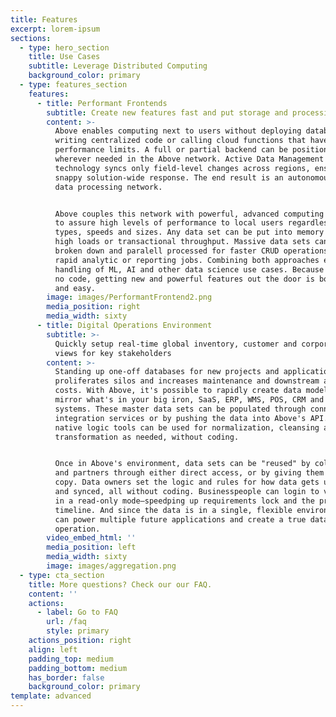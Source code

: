 ```yaml
---
title: Features
excerpt: lorem-ipsum
sections:
  - type: hero_section
    title: Use Cases
    subtitle: Leverage Distributed Computing
    background_color: primary
  - type: features_section
    features:
      - title: Performant Frontends
        subtitle: Create new features fast and put storage and processing next to users
        content: >-
          Above enables computing next to users without deploying databases,
          writing centralized code or calling cloud functions that have
          performance limits. A full or partial backend can be positioned
          wherever needed in the Above network. Active Data Management
          technology syncs only field-level changes across regions, ensuring
          snappy solution-wide response. The end result is an autonomous, global
          data processing network. 


          Above couples this network with powerful, advanced computing options
          to assure high levels of performance to local users regardless of data
          types, speeds and sizes. Any data set can be put into memory to handle
          high loads or transactional throughput. Massive data sets can be
          broken down and paralell processed for faster CRUD operations or for
          rapid analytic or reporting jobs. Combining both approaches enables
          handling of ML, AI and other data science use cases. Because Above is
          no code, getting new and powerful features out the door is both fast
          and easy.
        image: images/PerformantFrontend2.png
        media_position: right
        media_width: sixty
      - title: Digital Operations Environment
        subtitle: >-
          Quickly setup real-time global inventory, customer and corporate data
          views for key stakeholders
        content: >-
          Standing up one-off databases for new projects and applications
          proliferates silos and increases maintenance and downstream analytic
          costs. With Above, it's possible to rapidly create data models that
          mirror what's in your big iron, SaaS, ERP, WMS, POS, CRM and other
          systems. These master data sets can be populated through connectors,
          integration services or by pushing the data into Above's API. Then the
          native logic tools can be used for normalization, cleansing and
          transformation as needed, without coding. 


          Once in Above's environment, data sets can be "reused" by colleagues
          and partners through either direct access, or by giving them a synced
          copy. Data owners set the logic and rules for how data gets updated
          and synced, all without coding. Businesspeople can login to view data
          in a read-only mode—speedping up requirements lock and the project
          timeline. And since the data is in a single, flexible environment it
          can power multiple future applications and create a true data-driven
          operation. 
        video_embed_html: ''
        media_position: left
        media_width: sixty
        image: images/aggregation.png
  - type: cta_section
    title: More questions? Check our our FAQ.
    content: ''
    actions:
      - label: Go to FAQ
        url: /faq
        style: primary
    actions_position: right
    align: left
    padding_top: medium
    padding_bottom: medium
    has_border: false
    background_color: primary
template: advanced
---
```

